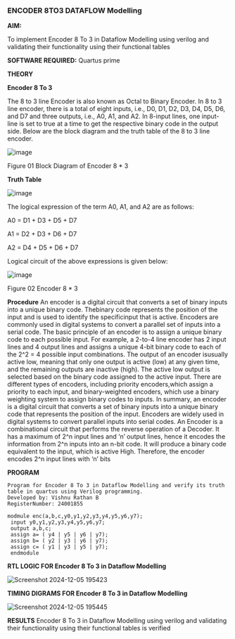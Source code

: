 ### ENCODER 8TO3 DATAFLOW Modelling

**AIM:**

To implement  Encoder 8 To 3 in Dataflow Modelling using verilog and validating their functionality using their functional tables

**SOFTWARE REQUIRED:** Quartus prime

**THEORY**

**Encoder 8 To 3**

The 8 to 3 line Encoder is also known as Octal to Binary Encoder. In 8 to 3 line encoder, there is a total of eight inputs, i.e., D0, D1, D2, D3, D4, D5, D6, and D7 and three outputs, i.e., A0, A1, and A2. In 8-input lines, one input-line is set to true at a time to get the respective binary code in the output side. Below are the block diagram and the truth table of the 8 to 3 line encoder.

![image](https://github.com/naavaneetha/ENCODER8TO3DATAFLOW/assets/154305477/0bc242c1-eb9e-4c47-afe5-30428470efc3)

Figure 01  Block Diagram of Encoder 8 * 3

**Truth Table**

![image](https://github.com/naavaneetha/ENCODER8TO3DATAFLOW/assets/154305477/35496b14-ae6e-4cd1-9abd-d6736b576575)

The logical expression of the term A0, A1, and A2 are as follows:

A0 = D1 + D3 + D5 + D7

A1 = D2 + D3 + D6 + D7

A2 = D4 + D5 + D6 + D7

Logical circuit of the above expressions is given below:

![image](https://github.com/naavaneetha/ENCODER8TO3DATAFLOW/assets/154305477/95acaee6-c873-4c75-89eb-ef09fb158053)

Figure 02  Encoder 8 * 3

**Procedure**
An encoder is a digital circuit that converts a set of binary inputs into a unique binary code. Thebinary code represents the position of the input and is used to identify the specificinput that is active. Encoders are commonly used in digital systems to convert a parallel set of inputs into a serial code. The basic principle of an encoder is to assign a unique binary code to each possible input. For example, a 2-to-4 line encoder has 2 input lines and 4 output lines and assigns a unique 4-bit binary code to each of the 2^2 = 4 possible input combinations. The output of an encoder isusually active low, meaning that only one output is active (low) at any given time, and the remaining outputs are inactive (high). The active low output is selected based on the binary code assigned to the active input. There are different types of encoders, including priority encoders,which assign a priority to each input, and binary-weighted encoders, which use a binary weighting system to assign binary codes to inputs. In summary, an encoder is a digital circuit that converts a set of binary inputs into a unique binary code that represents the position of the input. Encoders are widely used in digital systems to convert parallel inputs into serial codes. An Encoder is a combinational circuit that performs the reverse operation of a Decoder. It has a maximum of 2^n input lines and ‘n’ output lines, hence it encodes the information from 2^n inputs into an n-bit code. It will produce a binary code equivalent to the input, which is active High. Therefore, the encoder encodes 2^n input lines with ‘n’ bits

**PROGRAM**
```
Program for Encoder 8 To 3 in Dataflow Modelling and verify its truth table in quartus using Verilog programming. 
Developed by: Vishnu Rathan B
RegisterNumber: 24001855
``` 
```
modmule enc(a,b,c,y0,y1,y2,y3,y4,y5,y6,y7);
 input y0,y1,y2,y3,y4,y5,y6,y7;
 output a,b,c;
 assign a= ( y4 | y5 | y6 | y7);
 assign b= ( y2 | y3 | y6 | y7);
 assign c= ( y1 | y3 | y5 | y7);
 endmodule
```

**RTL LOGIC FOR Encoder 8 To 3 in Dataflow Modelling**

![Screenshot 2024-12-05 195423](https://github.com/user-attachments/assets/d564f4b0-f06c-4285-8839-2c3a885915e9)

**TIMING DIGRAMS FOR Encoder 8 To 3 in Dataflow Modelling**

![Screenshot 2024-12-05 195445](https://github.com/user-attachments/assets/758ca1a2-0848-48a8-84ad-4d4482f0dbda)

**RESULTS**
Encoder 8 To 3 in Dataflow Modelling using verilog and validating their functionality using their functional tables is verified



